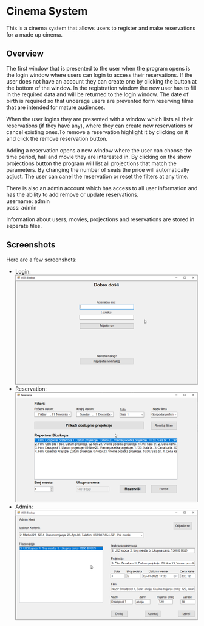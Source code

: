 # Cinema System

This is a cinema system that allows users to register and make reservations for a made up cinema.

## Overview
The first window that is presented to the user when the program opens is the login window where users can login to access their reservations. If the user does not have an account they can create one by clicking the button at the bottom of the window. In the registration window the new user has to fill in the required data and will be returned to the login window. The date of birth is required so that underage users are prevented form reserving films that are intended for mature audiences.

When the user logins they are presented with a window which lists all their reservations (if they have any), where they can create new reservations or cancel existing ones.To remove a reservation highlight it by clicking on it and click the remove reservation button.

Adding a reservation opens a new window where the user can choose the time period, hall and movie they are interested in. By clicking on the show projections button the program will list all projections that match the parameters. By changing the number of seats the price will automatically adjust. The user can canel the reservation or reset the filters at any time.

There is also an admin account which has access to all user information and has the ability to add remove or update reservations.  
username: admin  
pass: admin

Information about users, movies, projections and reservations are stored in seperate files.

## Screenshots

Here are a few screenshots:

- Login:![login]
- Reservation:![reservation]
- Admin:![admin]

[login]: ./screenshots/Login.png
[reservation]: ./screenshots/Reservation.png
[admin]: ./screenshots/Admin.png
